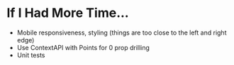 # If I Had More Time...

- Mobile responsiveness, styling (things are too close to the left and right edge)
- Use ContextAPI with Points for 0 prop drilling
- Unit tests
